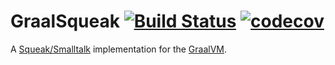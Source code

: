 # GraalSqueak [![Build Status][travis_badge]][travis] [![codecov][codecov_badge]][codecov]
A [Squeak/Smalltalk][squeak] implementation for the [GraalVM][graalvm].


[codecov]: https://codecov.io/gh/hpi-swa-lab/graalsqueak
[codecov_badge]: https://codecov.io/gh/hpi-swa-lab/graalsqueak/branch/master/graph/badge.svg?token=kQVDmDmkht
[graalvm]: http://www.graalvm.org/
[squeak]: https://squeak.org
[travis]: https://travis-ci.com/hpi-swa-lab/graalsqueak
[travis_badge]: https://travis-ci.com/hpi-swa-lab/graalsqueak.svg?token=7fqzGEv22MQpvpU7RhK5&branch=master
